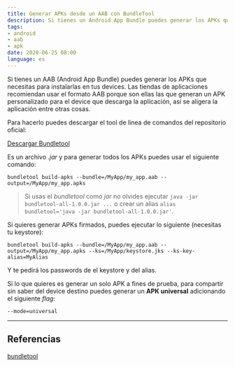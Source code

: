 ```yaml
---
title: Generar APKs desde un AAB con BundleTool
description: Si tienes un Android App Bundle puedes generar los APKs que necesitas para instalarlas en tus devices.
tags: 
- android
- aab
- apk
date: 2020-06-25 08:00
language: es
---
```

Si tienes un AAB (Android App Bundle) puedes generar los APKs que necesitas para instalarlas en tus devices. Las tiendas de aplicaciones recomiendan usar el formato AAB porque son ellas las que generan un APK personalizado para el device que descarga la aplicación, así se aligera la aplicación entre otras cosas.

Para hacerlo puedes descargar el tool de linea de comandos del repositorio oficial:

[Descargar Bundletool](https://github.com/google/bundletool/releases)

Es un archivo _.jar_ y para generar todos los APKs puedes usar el siguiente comando:

```
bundletool build-apks --bundle=/MyApp/my_app.aab --output=/MyApp/my_app.apks
```

> Si usas el _bundletool_ como _jar_ no olvides ejecutar `java -jar bundletool-all-1.0.0.jar ...` o crear un alias `alias bundletool='java -jar bundletool-all-1.0.0.jar'`.

Si quieres generar APKs firmados, puedes ejecutar lo siguiente (necesitas tu keystore):

```
bundletool build-apks --bundle=/MyApp/my_app.aab --output=/MyApp/my_app.apks --ks=/MyApp/keystore.jks --ks-key-alias=MyAlias
```

Y te pedirá los passwords de el keystore y del alias.

Si lo que quieres es generar un solo APK a fines de prueba, para compartir sin saber del device destino puedes generar un __APK universal__ adicionando el siguiente _flag_:

```
--mode=universal
```

---

## Referencias

[bundletool](https://developer.android.com/studio/command-line/bundletool)
